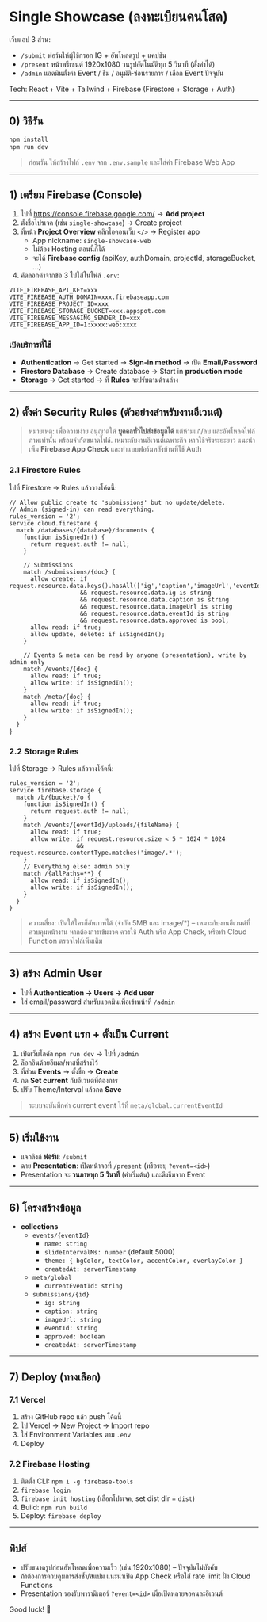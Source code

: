 # Single Showcase (ลงทะเบียนคนโสด)

เว็บแอป 3 ส่วน:
- `/submit` ฟอร์มให้ผู้ใช้กรอก IG + อัพโหลดรูป + แคปชัน
- `/present` หน้าพรีเซนต์ 1920x1080 วนรูปอัตโนมัติทุก 5 วินาที (ตั้งค่าได้)
- `/admin` แอดมินตั้งค่า Event / ธีม / อนุมัติ‑ซ่อนรายการ / เลือก Event ปัจจุบัน

Tech: React + Vite + Tailwind + Firebase (Firestore + Storage + Auth)

---

## 0) วิธีรัน
```bash
npm install
npm run dev
```
> ก่อนรัน ให้สร้างไฟล์ `.env` จาก `.env.sample` และใส่ค่า Firebase Web App

---

## 1) เตรียม Firebase (Console)
1. ไปที่ https://console.firebase.google.com/ → **Add project**
2. ตั้งชื่อโปรเจค (เช่น `single-showcase`) → Create project
3. ที่หน้า **Project Overview** คลิกไอคอนเว็บ `</>` → Register app
   - App nickname: `single-showcase-web`
   - ไม่ต้อง Hosting ตอนนี้ก็ได้
   - จะได้ **Firebase config** (apiKey, authDomain, projectId, storageBucket, ...)
4. คัดลอกค่าจากข้อ 3 ไปใส่ในไฟล์ `.env`:
```
VITE_FIREBASE_API_KEY=xxx
VITE_FIREBASE_AUTH_DOMAIN=xxx.firebaseapp.com
VITE_FIREBASE_PROJECT_ID=xxx
VITE_FIREBASE_STORAGE_BUCKET=xxx.appspot.com
VITE_FIREBASE_MESSAGING_SENDER_ID=xxx
VITE_FIREBASE_APP_ID=1:xxxx:web:xxxx
```

### เปิดบริการที่ใช้
- **Authentication** → Get started → **Sign-in method** → เปิด **Email/Password**
- **Firestore Database** → Create database → Start in **production mode**
- **Storage** → Get started → ที่ **Rules** จะปรับตามด้านล่าง

---

## 2) ตั้งค่า Security Rules (ตัวอย่างสำหรับงานอีเวนต์)
> หมายเหตุ: เพื่อความง่าย อนุญาตให้ **บุคคลทั่วไปส่งข้อมูลได้** แต่ห้ามแก้/ลบ และอัพโหลดไฟล์ภาพเท่านั้น พร้อมจำกัดขนาดไฟล์.
> เหมาะกับงานอีเวนต์เฉพาะกิจ หากใช้จริงระยะยาว แนะนำเพิ่ม **Firebase App Check** และทำแบบฟอร์มหลังบ้านที่ใช้ Auth

### 2.1 Firestore Rules
ไปที่ Firestore → Rules แล้ววางโค้ดนี้:
```
// Allow public create to 'submissions' but no update/delete.
// Admin (signed-in) can read everything.
rules_version = '2';
service cloud.firestore {
  match /databases/{database}/documents {
    function isSignedIn() {
      return request.auth != null;
    }

    // Submissions
    match /submissions/{doc} {
      allow create: if request.resource.data.keys().hasAll(['ig','caption','imageUrl','eventId','approved','createdAt'])
                    && request.resource.data.ig is string
                    && request.resource.data.caption is string
                    && request.resource.data.imageUrl is string
                    && request.resource.data.eventId is string
                    && request.resource.data.approved is bool;
      allow read: if true;
      allow update, delete: if isSignedIn();
    }

    // Events & meta can be read by anyone (presentation), write by admin only
    match /events/{doc} {
      allow read: if true;
      allow write: if isSignedIn();
    }
    match /meta/{doc} {
      allow read: if true;
      allow write: if isSignedIn();
    }
  }
}
```

### 2.2 Storage Rules
ไปที่ Storage → Rules แล้ววางโค้ดนี้:
```
rules_version = '2';
service firebase.storage {
  match /b/{bucket}/o {
    function isSignedIn() {
      return request.auth != null;
    }
    match /events/{eventId}/uploads/{fileName} {
      allow read: if true;
      allow write: if request.resource.size < 5 * 1024 * 1024
                   && request.resource.contentType.matches('image/.*');
    }
    // Everything else: admin only
    match /{allPaths=**} {
      allow read: if isSignedIn();
      allow write: if isSignedIn();
    }
  }
}
```
> ความเสี่ยง: เปิดให้ใครก็อัพภาพได้ (จำกัด 5MB และ image/*) – เหมาะกับงานอีเวนต์ที่ควบคุมหน้างาน หากต้องการเข้มงวด ควรใช้ Auth หรือ App Check, หรือทำ Cloud Function ตรวจไฟล์เพิ่มเติม

---

## 3) สร้าง Admin User
- ไปที่ **Authentication → Users → Add user**
- ใส่ email/password สำหรับแอดมินเพื่อเข้าหน้าที่ `/admin`

---

## 4) สร้าง Event แรก + ตั้งเป็น Current
1. เปิดเว็บโลคัล `npm run dev` → ไปที่ `/admin`
2. ล็อกอินด้วยอีเมล/พาสที่สร้างไว้
3. ที่ส่วน **Events** → ตั้งชื่อ → **Create**
4. กด **Set current** กับอีเวนต์ที่ต้องการ
5. ปรับ Theme/Interval แล้วกด **Save**

> ระบบจะบันทึกค่า current event ไว้ที่ `meta/global.currentEventId`

---

## 5) เริ่มใช้งาน
- แจกลิงก์ **ฟอร์ม**: `/submit`
- ฉาย **Presentation**: เปิดหน้าจอที่ `/present` (หรือระบุ `?event=<id>`)
- Presentation จะ **วนภาพทุก 5 วินาที** (ค่าเริ่มต้น) และดึงธีมจาก Event

---

## 6) โครงสร้างข้อมูล
- **collections**
  - `events/{eventId}`
    - `name: string`
    - `slideIntervalMs: number` (default 5000)
    - `theme: { bgColor, textColor, accentColor, overlayColor }`
    - `createdAt: serverTimestamp`
  - `meta/global`
    - `currentEventId: string`
  - `submissions/{id}`
    - `ig: string`
    - `caption: string`
    - `imageUrl: string`
    - `eventId: string`
    - `approved: boolean`
    - `createdAt: serverTimestamp`

---

## 7) Deploy (ทางเลือก)
### 7.1 Vercel
1. สร้าง GitHub repo แล้ว push โค้ดนี้
2. ไป Vercel → New Project → Import repo
3. ใส่ Environment Variables ตาม `.env`
4. Deploy

### 7.2 Firebase Hosting
1. ติดตั้ง CLI: `npm i -g firebase-tools`
2. `firebase login`
3. `firebase init hosting` (เลือกโปรเจค, set dist dir = `dist`)
4. Build: `npm run build`
5. Deploy: `firebase deploy`

---

## ทิปส์
- ปรับขนาดรูปก่อนอัพโหลดเพื่อความเร็ว (เช่น 1920x1080) – ปัจจุบันไม่บังคับ
- ถ้าต้องการควบคุมการส่งซ้ำ/สแปม แนะนำเปิด App Check หรือใส่ rate limit ฝั่ง Cloud Functions
- Presentation รองรับพารามิเตอร์ `?event=<id>` เผื่อเปิดหลายจอคนละอีเวนต์

Good luck! 🎉
